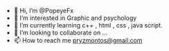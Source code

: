 - 👋 Hi, I’m @PopeyeFx
- 👀 I’m interested in Graphic and psychology
- 🌱 I’m currently learning c++ , html , css , java script.
- 💞️ I’m looking to collaborate on ...
- 📫 How to reach me pryzmontos@gmail.com

<!---
PopeyeFx/PopeyeFx is a ✨ special ✨ repository because its `README.md` (this file) appears on your GitHub profile.
You can click the Preview link to take a look at your changes.
--->
